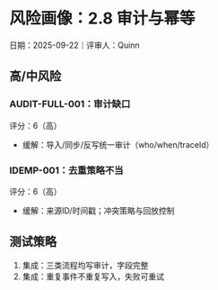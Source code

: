 # 风险画像：2.8 审计与幂等

日期：2025-09-22｜评审人：Quinn

## 高/中风险

### AUDIT-FULL-001：审计缺口
评分：6（高）
- 缓解：导入/同步/反写统一审计（who/when/traceId）

### IDEMP-001：去重策略不当
评分：6（高）
- 缓解：来源ID/时间戳；冲突策略与回放控制

## 测试策略

1. 集成：三类流程均写审计，字段完整
2. 集成：重复事件不重复写入，失败可重试
